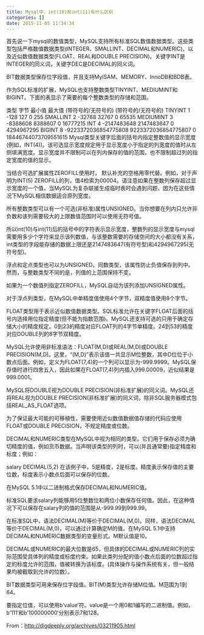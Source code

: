 ```yaml
---
title: Mysql中，int(10)和int(11)有什么区别
categories: []
date: 2015-11-05 11:34:34
---
```


首先说一下mysql的数值类型，MySQL支持所有标准SQL数值数据类型。这些类型包括严格数值数据类型(INTEGER、SMALLINT、DECIMAL和NUMERIC)，以及近似数值数据类型(FLOAT、REAL和DOUBLE PRECISION)。关键字INT是INTEGER的同义词，关键字DEC是DECIMAL的同义词。

BIT数据类型保存位字段值，并且支持MyISAM、MEMORY、InnoDB和BDB表。

作为SQL标准的扩展，MySQL也支持整数类型TINYINT、MEDIUMINT和BIGINT。下面的表显示了需要的每个整数类型的存储和范围。

类型	字节	最小值	最大值
(带符号的/无符号的)	(带符号的/无符号的)
TINYINT	1	-128	127
0	255
SMALLINT	2	-32768	32767
0	65535
MEDIUMINT	3	-8388608	8388607
0	16777215
INT	4	-2147483648	2147483647
0	4294967295
BIGINT	8	-9223372036854775808	9223372036854775807
0	18446744073709551615
Mysql类型关键字后面的括号内指定整数值的显示宽度(例如，INT(4))。该可选显示宽度规定用于显示宽度小于指定的列宽度的值时从左侧填满宽度。显示宽度并不限制可以在列内保存的值的范围，也不限制超过列的指定宽度的值的显示。

当结合可选扩展属性ZEROFILL使用时， 默认补充的空格用零代替。例如，对于声明为INT(5) ZEROFILL的列，值4检索为00004。请注意如果在整数列保存超过显示宽度的一个值，当MySQL为复杂联接生成临时表时会遇到问题，因为在这些情况下MySQL相信数据适合原列宽度。

所有整数类型可以有一个可选(非标准)属性UNSIGNED。当你想要在列内只允许非负数和该列需要较大的上限数值范围时可以使用无符号值。

所以int(10)与int(11)后的括号中的字符表示显示宽度，整数列的显示宽度与mysql需要用多少个字符来显示该列数值，与该整数需要的存储空间的大小都没有关系，int类型的字段能存储的数据上限还是2147483647(有符号型)和4294967295(无符号型)。

 

浮点和定点类型也可以为UNSIGNED。同数类型，该属性防止负值保存到列中。然而，与整数类型不同的是，列值的上范围保持不变。

如果为一个数值列指定ZEROFILL，MySQL自动为该列添加UNSIGNED属性。

对于浮点列类型，在MySQL中单精度值使用4个字节，双精度值使用8个字节。

FLOAT类型用于表示近似数值数据类型。SQL标准允许在关键字FLOAT后面的括号内选择用位指定精度(但不能为指数范围)。MySQL还支持可选的只用于确定存储大小的精度规定。0到23的精度对应FLOAT列的4字节单精度。24到53的精度对应DOUBLE列的8字节双精度。

MySQL允许使用非标准语法：FLOAT(M,D)或REAL(M,D)或DOUBLE PRECISION(M,D)。这里，“(M,D)”表示该值一共显示M位整数，其中D位位于小数点后面。例如，定义为FLOAT(7,4)的一个列可以显示为-999.9999。MySQL保存值时进行四舍五入，因此如果在FLOAT(7,4)列内插入999.00009，近似结果是999.0001。

MySQL将DOUBLE视为DOUBLE PRECISION(非标准扩展)的同义词。MySQL还将REAL视为DOUBLE PRECISION(非标准扩展)的同义词，除非SQL服务器模式包括REAL_AS_FLOAT选项。

为了保证最大可能的可移植性，需要使用近似数值数据值存储的代码应使用FLOAT或DOUBLE PRECISION，不规定精度或位数。

DECIMAL和NUMERIC类型在MySQL中视为相同的类型。它们用于保存必须为确切精度的值，例如货币数据。当声明该类型的列时，可以(并且通常要)指定精度和标度；例如：

salary DECIMAL(5,2)
在该例子中，5是精度，2是标度。精度表示保存值的主要位数，标度表示小数点后面可以保存的位数。

在MySQL 5.1中以二进制格式保存DECIMAL和NUMERIC值。

标准SQL要求salary列能够用5位整数位和两位小数保存任何值。因此，在这种情况下可以保存在salary列的值的范围是从-999.99到999.99。

在标准SQL中，语法DECIMAL(M)等价于DECIMAL(M,0)。同样，语法DECIMAL等价于DECIMAL(M,0)，可以通过计算确定M的值。在MySQL 5.1中支持DECIMAL和NUMERIC数据类型的变量形式。M默认值是10。

DECIMAL或NUMERIC的最大位数是65，但具体的DECIMAL或NUMERIC列的实际范围受具体列的精度或标度约束。如果此类列分配的值小数点后面的位数超过指定的标度允许的范围，值被转换为该标度。(具体操作与操作系统有关，但一般结果均被截取到允许的位数）。

BIT数据类型可用来保存位字段值。BIT(M)类型允许存储M位值。M范围为1到64。

要指定位值，可以使用b’value’符。value是一个用0和1编写的二进制值。例如，b’111′和b’100000000′分别表示7和128。

 

From：http://digdeeply.org/archives/03211905.html
